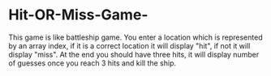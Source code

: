 # Hit-OR-Miss-Game-
This game is like battleship game. You enter a location which is represented by an array index, if it is a correct location it will display "hit", if not it will display "miss". At the end  you should have three hits, it will display number of guesses once you reach 3 hits and kill the ship. 
